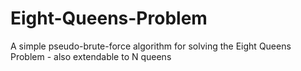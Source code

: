 # Eight-Queens-Problem
A simple pseudo-brute-force algorithm for solving the Eight Queens Problem - also extendable to N queens
